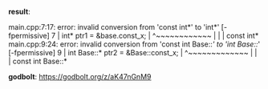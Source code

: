 **result**:
 
main.cpp:7:17: error: invalid conversion from 'const int*' to 'int*' [-fpermissive]
    7 |     int* ptr1 = &base.const_x;
      |                 ^~~~~~~~~~~~~
      |                 |
      |                 const int*
main.cpp:9:24: error: invalid conversion from 'const int Base::*' to 'int Base::*' [-fpermissive]
    9 |     int Base::* ptr2 = &Base::const_x;
      |                        ^~~~~~~~~~~~~~
      |                        |
      |                        const int Base::*
 
**godbolt**: https://godbolt.org/z/aK47nGnM9